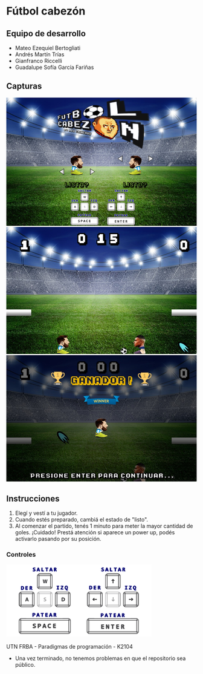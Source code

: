 # Fútbol cabezón

## Equipo de desarrollo

- Mateo Ezequiel Bertogliati
- Andrés Martín Trías
- Gianfranco Riccelli
- Guadalupe Sofía García Fariñas

## Capturas

![capturaMenu](captura1.png)
![capturaPartido](captura2.jpeg)
![capturaGanador](captura3.jpeg)

## Instrucciones
1. Elegí y vestí a tu jugador.
2. Cuando estés preparado, cambiá el estado de "listo".
3. Al comenzar el partido, tenés 1 minuto para meter la mayor cantidad de goles.
¡Cuidado! Prestá atención si aparece un power up, podés activarlo pasando por su posición.
	
### Controles
![controles](controles.png)

UTN FRBA - Paradigmas de programación - K2104
- Una vez terminado, no tenemos problemas en que el repositorio sea público.
